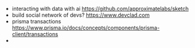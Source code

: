 - interacting with data with ai https://github.com/approximatelabs/sketch
- build social network of devs? https://www.devclad.com
- prisma transactions https://www.prisma.io/docs/concepts/components/prisma-client/transactions
-